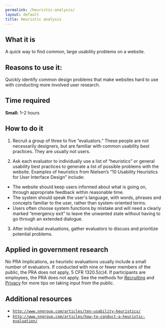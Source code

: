 ```yaml
---
permalink: /heuristic-analysis/
layout: default
title: Heuristic analysis
---
```


## What it is

A quick way to find common, large usability problems on a website.

## Reasons to use it:

Quickly identify common design problems that make websites hard to use with conducting more involved user research.

## Time required

**Small:** 1–2 hours

## How to do it

1. Recruit a group of three to five “evaluators.” These people are not necessarily designers, but are familiar with common usability best practices. They are usually not users.

2. Ask each evaluator to individually use a list of “heuristics” or general usability best practices to generate a list of possible problems with the website. Examples of heuristics from Nielsen’s “10 Usability Heuristics for User Interface Design” include:
 - The website should keep users informed about what is going on, through appropriate feedback within reasonable time.
 - The system should speak the user's language, with words, phrases and concepts familiar to the user, rather than system-oriented terms.
 - Users often choose system functions by mistake and will need a clearly marked “emergency exit” to leave the unwanted state without having to go through an extended dialogue.

3. After individual evaluations, gather evaluators to discuss and prioritize potential problems.

## Applied in government research

No PRA Implications, as heuristic evaluations usually include a small number of evaluators. If conducted with nine or fewer members of the public, the PRA does not apply, 5 CFR 1320.5(c)4. If participants are employees, the PRA does not apply. See the methods for [Recruiting](../recruiting/) and [Privacy](../privacy/) for more tips on taking input from the public.

## Additional resources

- [`http://www.nngroup.com/articles/ten-usability-heuristics/`](http://www.nngroup.com/articles/ten-usability-heuristics/)
- [`http://www.nngroup.com/articles/how-to-conduct-a-heuristic-evaluation/`](http://www.nngroup.com/articles/how-to-conduct-a-heuristic-evaluation/)
